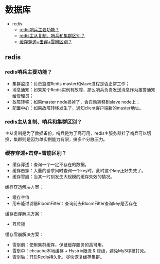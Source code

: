 # 数据库
<!-- GFM-TOC -->
* redis
    * [redis哨兵主要功能？](#redis哨兵主要功能？)
    * [redis主从复制、哨兵和集群区别？](#redis主从复制、哨兵和集群区别？)
    * [缓存穿透+击穿+雪崩区别？](#缓存穿透+击穿+雪崩区别？)
<!-- GFM-TOC -->

## redis
### redis哨兵主要功能？
* 集群监控：负责监控Redis master和slave进程是否正常工作；
* 消息通知：如果某个Redis实例有故障，那么哨兵负责发送消息作为报警通知给管理员；
* 故障转移：如果master node挂掉了，会自动转移到slave node上；
* 配置中心：如果故障转移发生了，通知client客户端新的master地址。

### redis主从复制、哨兵和集群区别？
主从复制是为了数据备份，哨兵是为了高可用，redis主服务器挂了哨兵可以切换，集群则是因为单实例能力有限，搞多个分散压力。

### 缓存穿透+击穿+雪崩区别？
* 缓存穿透：查询一个一定不存在的数据。
* 缓存击穿：大量的请求同时查询一个key时，此时这个key正好失效了。
* 缓存雪崩：当某一时刻发生大规模的缓存失效的情况。

缓存穿透解决方案：
* 缓存空值
* 用布隆过滤器BloomFilter：查询前去BloomFilter查询key是否存在

缓存击穿解决方案：
* 互斥锁

缓存雪崩解决方案：
* 雪崩前：使用集群缓存，保证缓存服务的高可用。
* 雪崩中：ehcache本地缓存 + Hystrix限流 & 降级，避免MySQl被打死。
* 雪崩后：开启Redis持久化，尽快恢复缓存集群。
